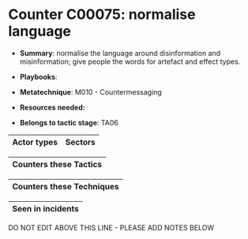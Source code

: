 # Counter C00075: normalise language

* **Summary**: normalise the language around disinformation and misinformation; give people the words for artefact and effect types.

* **Playbooks**: 

* **Metatechnique**: M010 - Countermessaging

* **Resources needed:** 

* **Belongs to tactic stage**: TA06


| Actor types | Sectors |
| ----------- | ------- |



| Counters these Tactics |
| ---------------------- |



| Counters these Techniques |
| ------------------------- |



| Seen in incidents |
| ----------------- |


DO NOT EDIT ABOVE THIS LINE - PLEASE ADD NOTES BELOW